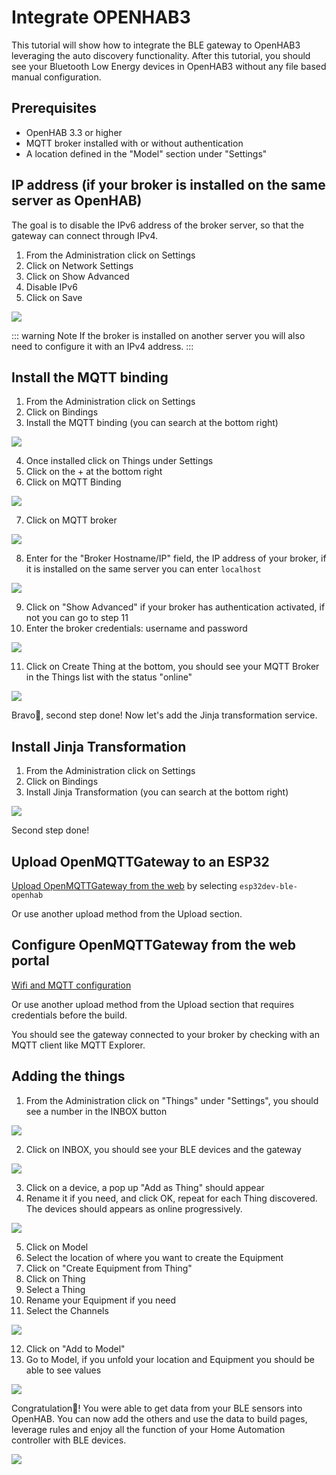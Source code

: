 # Integrate OPENHAB3

This tutorial will show how to integrate the BLE gateway to OpenHAB3 leveraging the auto discovery functionality.
After this tutorial, you should see your Bluetooth Low Energy devices in OpenHAB3 without any file based manual configuration.

## Prerequisites
* OpenHAB 3.3 or higher
* MQTT broker installed with or without authentication
* A location defined in the "Model" section under "Settings"

## IP address (if your broker is installed on the same server as OpenHAB)
The goal is to disable the IPv6 address of the broker server, so that the gateway can connect through IPv4.
1. From the Administration click on Settings
2. Click on Network Settings
3. Click on Show Advanced
4. Disable IPv6
5. Click on Save

![](../img/OpenMQTTGateway-OpenHAB-Theengs-mqtt-ip.png)

::: warning Note
If the broker is installed on another server you will also need to configure it with an IPv4 address.
:::

## Install the MQTT binding
1. From the Administration click on Settings
2. Click on Bindings
3. Install the MQTT binding (you can search at the bottom right)

![](../img/OpenMQTTGateway-OpenHAB-Theengs-mqtt-binding.png)

4. Once installed click on Things under Settings
5. Click on the + at the bottom right
6. Click on MQTT Binding

![](../img/OpenMQTTGateway-OpenHAB-Theengs-mqtt-binding2.png)

7. Click on MQTT broker

![](../img/OpenMQTTGateway-OpenHAB-Theengs-mqtt-binding3.png)

8. Enter for the "Broker Hostname/IP" field, the IP address of your broker, if it is installed on the same server you can enter `localhost`

![](../img/OpenMQTTGateway-OpenHAB-Theengs-mqtt-binding4.png)

9. Click on "Show Advanced" if your broker has authentication activated, if not you can go to step 11
10. Enter the broker credentials: username and password

![](../img/OpenMQTTGateway-OpenHAB-Theengs-mqtt-binding5.png)

11. Click on Create Thing at the bottom, you should see your MQTT Broker in the Things list with the status "online"

![](../img/OpenMQTTGateway-OpenHAB-Theengs-mqtt-binding6.png)

Bravo👏, second step done! Now let's add the Jinja transformation service.

## Install Jinja Transformation
1. From the Administration click on Settings
2. Click on Bindings
3. Install Jinja Transformation (you can search at the bottom right)

![](../img/OpenMQTTGateway-OpenHAB-Theengs-mqtt-jinja.png)

Second step done!

## Upload OpenMQTTGateway to an ESP32
[Upload OpenMQTTGateway from the web](../upload/web-install.md) by selecting `esp32dev-ble-openhab`

Or use another upload method from the Upload section.

## Configure OpenMQTTGateway from the web portal
[Wifi and MQTT configuration](../upload/portal.md)

Or use another upload method from the Upload section that requires credentials before the build.

You should see the gateway connected to your broker by checking with an MQTT client like MQTT Explorer.

## Adding the things
1. From the Administration click on "Things" under "Settings", you should see a number in the INBOX button

![](../img/OpenMQTTGateway-OpenHAB-Theengs-mqtt-things.png)

2. Click on INBOX, you should see your BLE devices and the gateway

![](../img/OpenMQTTGateway-OpenHAB-Theengs-mqtt-things2.png)

3. Click on a device, a pop up "Add as Thing" should appear
4. Rename it if you need, and click OK, repeat for each Thing discovered. The devices should appears as online progressively.

![](../img/OpenMQTTGateway-OpenHAB-Theengs-mqtt-things3.png)

5. Click on Model
6. Select the location of where you want to create the Equipment
7. Click on "Create Equipment from Thing"
8. Click on Thing
9. Select a Thing
10. Rename your Equipment if you need
11. Select the Channels

![](../img/OpenMQTTGateway-OpenHAB-Theengs-mqtt-things4.png)

12. Click on "Add to Model"
13. Go to Model, if you unfold your location and Equipment you should be able to see values

![](../img/OpenMQTTGateway-OpenHAB-Theengs-mqtt-things5.png)

Congratulation🎉! You were able to get data from your BLE sensors into OpenHAB. You can now add the others and use the data to build pages, leverage rules and enjoy all the function of your Home Automation controller with BLE devices.

![](../img/OpenMQTTGateway-OpenHAB-Theengs-mqtt.png)

